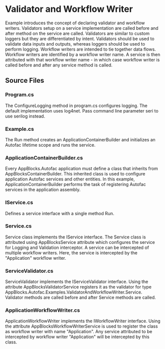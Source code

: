 # Validator and Workflow Writer 

Example introduces the concept of declaring validator and workflow writers. Validators setup on a service implementation are called before and after method on the service are called. Validators are similar to custom loggers but they are differentiated by intent. Validators should be used to validate data inputs and outputs, whereas loggers should be used to perform logging. Workflow writers are intended to tie together data flows. Workflow writers are identified by a workflow writer name. A service is then attributed with that workflow writer name - in which case workflow writer is called before and after any service method is called. 

## Source Files

### Program.cs
The ConfigureLogging method in program.cs configures logging. The default implementation uses log4net. Pass command line parameter seri to use serilog instead.  

### Example.cs
The Run method creates an ApplicationContainerBuilder and initializes an Autofac lifetime scope and runs the service. 

### ApplicationContainerBuilder.cs
Every AppBlocks.Autofac application must define a class that inherits from AppBlocksContainerBuilder. This inherited class is used to configure application Autofac services and other entities. In this example, ApplicationContainerBuilder performs the task of registering Autofac services in the application assembly. 

### IService.cs
Defines a service interface with a single method Run.

### Service.cs
Service class implements the IService interface. The Service class is attributed using AppBlocksService attribute which configures the service for Logging and Validation interceptor. A service can be intercepted of multiple workflow writers. Here, the service is intercepted by the "Application" workflow writer.

### ServiceValidator.cs
ServiceValidator implements the IServiceValidator interface. Using the attribute AppBlocksValidatorService registers it as the validator for type AppBlocks.Autofac.Examples.ValidatorAndWorkflowWriter.Service. Validator methods are called before and after Service methods are called. 

### ApplicationWorkflowWriter.cs
ApplicationWorkflowWriter implements the IWorkflowWriter interface. Using the attribute AppBlocksWorkflowWriterService is used to register the class as workflow writer with name "Application". Any service attributed to be intercepted by workflow writer "Application" will be intercepted by this class. 

